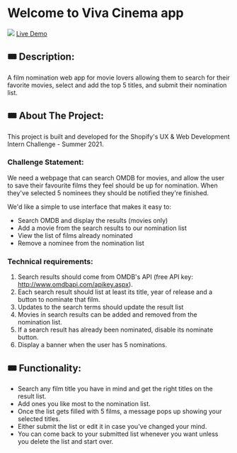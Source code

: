 # Welcome to Viva Cinema app
![](docs/animated-banner.gif)
[Live Demo](https://vivacinema.netlify.app/)

## 🎟 Description:
A film nomination web app for movie lovers allowing them to search for their favorite movies, select and add the top 5 titles, and submit their nomination list.


## 🎟 About The Project:
This project is built and developed for the Shopify's UX & Web Development Intern Challenge - Summer 2021.

### Challenge Statement:

We need a webpage that can search OMDB for movies, and allow the user to save their favourite films they feel should be up for nomination. When they've selected 5 nominees they should be notified they're finished.

We'd like a simple to use interface that makes it easy to:
- Search OMDB and display the results (movies only)
- Add a movie from the search results to our nomination list
- View the list of films already nominated 
- Remove a nominee from the nomination list

### Technical requirements:

1. Search results should come from OMDB's API (free API key: http://www.omdbapi.com/apikey.aspx).
2. Each search result should list at least its title, year of release and a button to nominate that film.
3. Updates to the search terms should update the result list
4. Movies in search results can be added and removed from the nomination list.
5. If a search result has already been nominated, disable its nominate button.
6. Display a banner when the user has 5 nominations.


## 🎟 Functionality:
- Search any film title you have in mind and get the right titles on the result list.
- Add ones you like most to the nomination list.
- Once the list gets filled with 5 films, a message pops up showing your selected titles.
- Either submit the list or edit it in case you've changed your mind.
- You can come back to your submitted list whenever you want unless you delete the list and start over.
